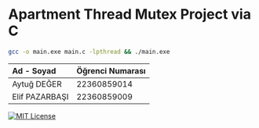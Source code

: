 # Apartment Thread Mutex Project via C

```bash
gcc -o main.exe main.c -lpthread && ./main.exe
```

| Ad - Soyad     | Öğrenci Numarası |
| :------------- | :--------------- |
| Aytuğ DEĞER    | 22360859014      |
| Elif PAZARBAŞI | 22360859009      |

[![MIT License](https://img.shields.io/badge/License-MIT-green.svg)](https://choosealicense.com/licenses/mit/)
